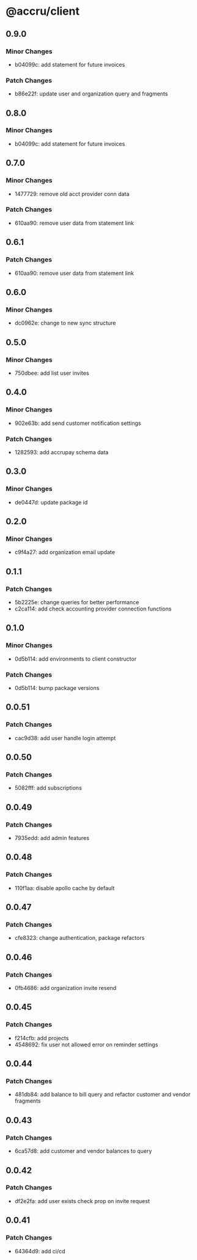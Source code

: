 # @accru/client

## 0.9.0

### Minor Changes

- b04099c: add statement for future invoices

### Patch Changes

- b86e22f: update user and organization query and fragments

## 0.8.0

### Minor Changes

- b04099c: add statement for future invoices

## 0.7.0

### Minor Changes

- 1477729: remove old acct provider conn data

### Patch Changes

- 610aa90: remove user data from statement link

## 0.6.1

### Patch Changes

- 610aa90: remove user data from statement link

## 0.6.0

### Minor Changes

- dc0962e: change to new sync structure

## 0.5.0

### Minor Changes

- 750dbee: add list user invites

## 0.4.0

### Minor Changes

- 902e63b: add send customer notification settings

### Patch Changes

- 1282593: add accrupay schema data

## 0.3.0

### Minor Changes

- de0447d: update package id

## 0.2.0

### Minor Changes

- c9f4a27: add organization email update

## 0.1.1

### Patch Changes

- 5b2225e: change queries for better performance
- c2ca114: add check accounting provider connection functions

## 0.1.0

### Minor Changes

- 0d5b114: add environments to client constructor

### Patch Changes

- 0d5b114: bump package versions

## 0.0.51

### Patch Changes

- cac9d38: add user handle login attempt

## 0.0.50

### Patch Changes

- 5082fff: add subscriptions

## 0.0.49

### Patch Changes

- 7935edd: add admin features

## 0.0.48

### Patch Changes

- 110f1aa: disable apollo cache by default

## 0.0.47

### Patch Changes

- cfe8323: change authentication, package refactors

## 0.0.46

### Patch Changes

- 0fb4686: add organization invite resend

## 0.0.45

### Patch Changes

- f214cfb: add projects
- 4548692: fix user not allowed error on reminder settings

## 0.0.44

### Patch Changes

- 481db84: add balance to bill query and refactor customer and vendor fragments

## 0.0.43

### Patch Changes

- 6ca57d8: add customer and vendor balances to query

## 0.0.42

### Patch Changes

- df2e2fa: add user exists check prop on invite request

## 0.0.41

### Patch Changes

- 64364d9: add ci/cd

